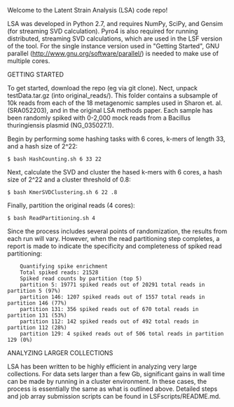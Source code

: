 Welcome to the Latent Strain Analysis (LSA) code repo!

LSA was developed in Python 2.7, and requires NumPy, SciPy, and Gensim (for streaming SVD calculation). Pyro4 is also required for running distributed, streaming SVD calculations, which are used in the LSF version of the tool. For the single instance version used in "Getting Started", GNU parallel (http://www.gnu.org/software/parallel/) is needed to make use of multiple cores.

GETTING STARTED

To get started, download the repo (eg via git clone). Nect, unpack testData.tar.gz (into original_reads/). This folder contains a subsample of 10k reads from each of the 18 metagenomic samples used in Sharon et. al. (SRA052203), and in the original LSA methods paper. Each sample has been randomly spiked with 0-2,000 mock reads from a Bacillus thuringiensis plasmid (NG_035027.1).

Begin by performing some hashing tasks with 6 cores, k-mers of length 33, and a hash size of 2^22:

	$ bash HashCounting.sh 6 33 22

Next, calculate the SVD and cluster the hased k-mers with 6 cores, a hash size of 2^22 and a cluster threshold of 0.8:

	$ bash KmerSVDClustering.sh 6 22 .8

Finally, partition the original reads (4 cores):

	$ bash ReadPartitioning.sh 4

Since the process includes several points of randomization, the results from each run will vary. However, when the read partitioning step completes, a report is made to indicate the specificity and completeness of spiked read partitioning:

		Quantifying spike enrichment
		Total spiked reads: 21528
		Spiked read counts by partition (top 5)
		partition 5: 19771 spiked reads out of 20291 total reads in partition 5 (97%)
		partition 146: 1207 spiked reads out of 1557 total reads in partition 146 (77%)
		partition 131: 356 spiked reads out of 670 total reads in partition 131 (53%)
		partition 112: 142 spiked reads out of 492 total reads in partition 112 (28%)
		partition 129: 4 spiked reads out of 506 total reads in partition 129 (0%)

ANALYZING LARGER COLLECTIONS

LSA has been written to be highly efficient in analyzing very large collections. For data sets larger than a few Gb, significant gains in wall time can be made by running in a cluster environment. In these cases, the process is essentially the same as what is outlined above. Detailed steps and job array submission scripts can be found in LSFscripts/README.md.